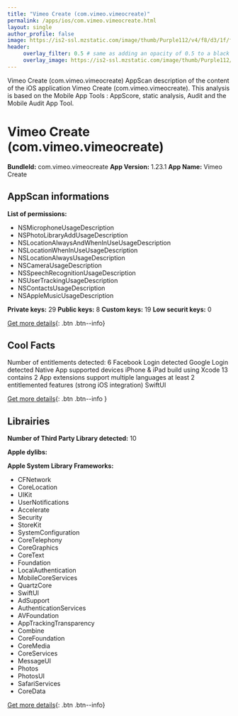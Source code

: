 ```yaml
---
title: "Vimeo Create (com.vimeo.vimeocreate)"
permalink: /apps/ios/com.vimeo.vimeocreate.html
layout: single
author_profile: false
image: https://is2-ssl.mzstatic.com/image/thumb/Purple112/v4/f8/d3/1f/f8d31f0c-3d57-5b14-8e6c-d1e8fbf7177a/AppIcon_v2-0-1x_U007emarketing-0-10-0-sRGB-85-220.png/512x512bb.jpg
header: 
     overlay_filter: 0.5 # same as adding an opacity of 0.5 to a black background
     overlay_image: https://is2-ssl.mzstatic.com/image/thumb/Purple112/v4/f8/d3/1f/f8d31f0c-3d57-5b14-8e6c-d1e8fbf7177a/AppIcon_v2-0-1x_U007emarketing-0-10-0-sRGB-85-220.png/512x512bb.jpg
---
```

Vimeo Create (com.vimeo.vimeocreate) AppScan description of the content of the iOS application Vimeo Create (com.vimeo.vimeocreate). This analysis is based on the Mobile App Tools : AppScore, static analysis, Audit and the Mobile Audit App Tool.

# Vimeo Create (com.vimeo.vimeocreate)

**BundleId:** com.vimeo.vimeocreate
**App Version:** 1.23.1
**App Name:** Vimeo Create


## AppScan informations 

**List of permissions:** 
- NSMicrophoneUsageDescription
- NSPhotoLibraryAddUsageDescription
- NSLocationAlwaysAndWhenInUseUsageDescription
- NSLocationWhenInUseUsageDescription
- NSLocationAlwaysUsageDescription
- NSCameraUsageDescription
- NSSpeechRecognitionUsageDescription
- NSUserTrackingUsageDescription
- NSContactsUsageDescription
- NSAppleMusicUsageDescription
  
  
**Private keys:** 29
**Public keys:** 8
**Custom keys:** 19
**Low securit keys:** 0
  
[Get more details](/pricing.html){: .btn .btn--info}

## Cool Facts

Number of entitlements detected: 6
Facebook Login detected
Google Login detected
Native App
supported devices iPhone & iPad
build using Xcode 13
contains 2 App extensions
support multiple languages
at least 2 entitlemented features (strong iOS integration)
SwiftUI
  
[Get more details](/pricing.html){: .btn .btn--info }

## Librairies 
**Number of Third Party Library detected:** 10


**Apple dylibs:**


**Apple System Library Frameworks:**
- CFNetwork
- CoreLocation
- UIKit
- UserNotifications
- Accelerate
- Security
- StoreKit
- SystemConfiguration
- CoreTelephony
- CoreGraphics
- CoreText
- Foundation
- LocalAuthentication
- MobileCoreServices
- QuartzCore
- SwiftUI
- AdSupport
- AuthenticationServices
- AVFoundation
- AppTrackingTransparency
- Combine
- CoreFoundation
- CoreMedia
- CoreServices
- MessageUI
- Photos
- PhotosUI
- SafariServices
- CoreData


  
[Get more details](/pricing.html){: .btn .btn--info}

